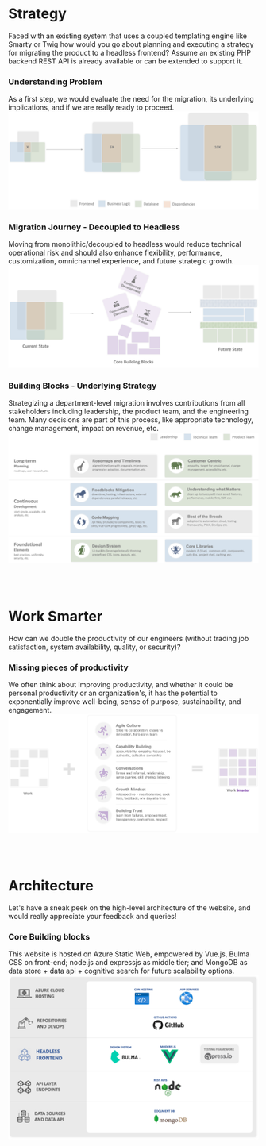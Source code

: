 
# Strategy
Faced with an existing system that uses a coupled templating engine like Smarty or Twig how would you go about planning and executing a strategy for migrating the product to a headless frontend? Assume an existing PHP backend REST API is already available or can be extended to support it.

### Understanding Problem
As a first step, we would evaluate the need for the migration, its underlying implications, and if we are really ready to proceed.
<kbd>
<img src="https://github.com/bhushanmaheshwari/sample-work/blob/fad6fdc35487a803ac00219a800123509bb4d322/frontend/public/task1/need.png" />
</kbd>

### Migration Journey - Decoupled to Headless
Moving from monolithic/decoupled to headless would reduce technical operational risk and should also enhance flexibility, performance, customization, omnichannel experience, and future strategic growth.
<kbd>
<img src="https://github.com/bhushanmaheshwari/sample-work/blob/fad6fdc35487a803ac00219a800123509bb4d322/frontend/public/task1/highlevel.png"/>
</kbd>

### Building Blocks - Underlying Strategy
Strategizing a department-level migration involves contributions from all stakeholders including leadership, the product team, and the engineering team. Many decisions are part of this process, like appropriate technology, change management, impact on revenue, etc.
<kbd>
<img src="https://github.com/bhushanmaheshwari/sample-work/blob/fad6fdc35487a803ac00219a800123509bb4d322/frontend/public/task1/deepdive.png"/>
</kbd>


<br></br>

# Work Smarter
How can we double the productivity of our engineers (without trading job satisfaction, system availability, quality, or security)?

### Missing pieces of productivity
We often think about improving productivity, and whether it could be personal productivity or an organization's, it has the potential to exponentially improve well-being, sense of purpose, sustainability, and engagement.
<kbd>
<img src="https://github.com/bhushanmaheshwari/sample-work/blob/fad6fdc35487a803ac00219a800123509bb4d322/frontend/public/task2/highlevel.png"/>
</kbd>


<br></br>

# Architecture
Let's have a sneak peek on the high-level architecture of the website, and would really appreciate your feedback and queries!

### Core Building blocks
This website is hosted on Azure Static Web, empowered by Vue.js, Bulma CSS on front-end; node.js and expressjs as middle tier; and MongoDB as data store + data api + cognitive search for future scalability options.
<kbd>
<img src="https://github.com/bhushanmaheshwari/sample-work/blob/fad6fdc35487a803ac00219a800123509bb4d322/frontend/public/about/about.png"/>
</kbd>

